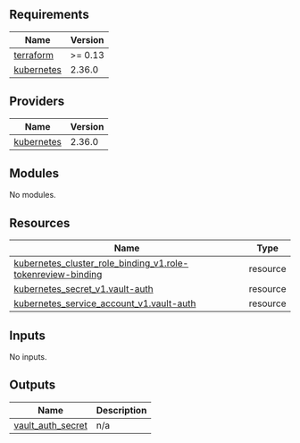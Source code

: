 <!-- BEGIN_TF_DOCS -->
## Requirements

| Name | Version |
|------|---------|
| <a name="requirement_terraform"></a> [terraform](#requirement\_terraform) | >= 0.13 |
| <a name="requirement_kubernetes"></a> [kubernetes](#requirement\_kubernetes) | 2.36.0 |

## Providers

| Name | Version |
|------|---------|
| <a name="provider_kubernetes"></a> [kubernetes](#provider\_kubernetes) | 2.36.0 |

## Modules

No modules.

## Resources

| Name | Type |
|------|------|
| [kubernetes_cluster_role_binding_v1.role-tokenreview-binding](https://registry.terraform.io/providers/hashicorp/kubernetes/2.36.0/docs/resources/cluster_role_binding_v1) | resource |
| [kubernetes_secret_v1.vault-auth](https://registry.terraform.io/providers/hashicorp/kubernetes/2.36.0/docs/resources/secret_v1) | resource |
| [kubernetes_service_account_v1.vault-auth](https://registry.terraform.io/providers/hashicorp/kubernetes/2.36.0/docs/resources/service_account_v1) | resource |

## Inputs

No inputs.

## Outputs

| Name | Description |
|------|-------------|
| <a name="output_vault_auth_secret"></a> [vault\_auth\_secret](#output\_vault\_auth\_secret) | n/a |
<!-- END_TF_DOCS -->